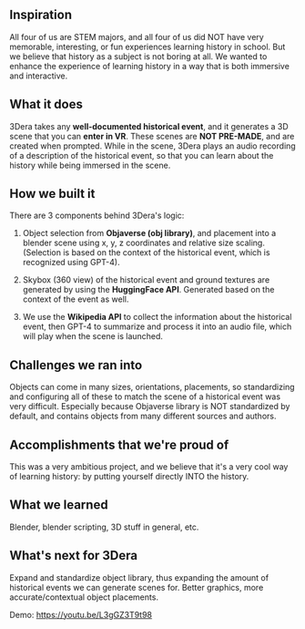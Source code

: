 ## Inspiration

All four of us are STEM majors, and all four of us did NOT have very memorable, interesting, or fun experiences learning history in school. But we believe that history as a subject is not boring at all. We wanted to enhance the experience of learning history in a way that is both immersive and interactive.

## What it does

3Dera takes any **well-documented historical event**, and it generates a 3D scene that you can **enter in VR**. These scenes are **NOT PRE-MADE**, and are created when prompted. While in the scene, 3Dera plays an audio recording of a description of the historical event, so that you can learn about the history while being immersed in the scene.

## How we built it

There are 3 components behind 3Dera's logic:

1. Object selection from **Objaverse (obj library)**, and placement into a blender scene using x, y, z coordinates and relative size scaling. (Selection is based on the context of the historical event, which is recognized using GPT-4).

2. Skybox (360 view) of the historical event and ground textures are generated by using the **HuggingFace API**. Generated based on the context of the event as well.

3. We use the **Wikipedia API** to collect the information about the historical event, then GPT-4 to summarize and process it into an audio file, which will play when the scene is launched.

## Challenges we ran into

Objects can come in many sizes, orientations, placements, so standardizing and configuring all of these to match the scene of a historical event was very difficult. Especially because Objaverse library is NOT standardized by default, and contains objects from many different sources and authors.

## Accomplishments that we're proud of

This was a very ambitious project, and we believe that it's a very cool way of learning history: by putting yourself directly INTO the history.

## What we learned

Blender, blender scripting, 3D stuff in general, etc.

## What's next for 3Dera

Expand and standardize object library, thus expanding the amount of historical events we can generate scenes for. Better graphics, more accurate/contextual object placements.

Demo: https://youtu.be/L3gGZ3T9t98